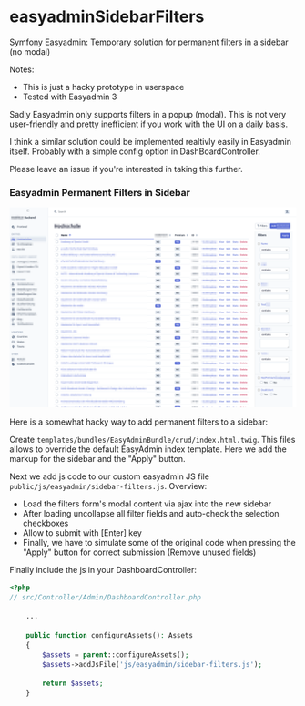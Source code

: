 # easyadminSidebarFilters
Symfony Easyadmin: Temporary solution for permanent filters in a sidebar (no modal)

Notes: 
- This is just a hacky prototype in userspace
- Tested with Easyadmin 3

Sadly Easyadmin only supports filters in a popup (modal).
This is not very user-friendly and pretty inefficient if you work with the UI on a daily basis.

I think a similar solution could be implemented realtivly easily in Easyadmin itself.
Probably with a simple config option in DashBoardController.

Please leave an issue if you're interested in taking this further.


### Easyadmin Permanent Filters in Sidebar

![](/easyadmin-sidebar-filters.png)

Here is a somewhat hacky way to add permanent filters to a sidebar:

Create `templates/bundles/EasyAdminBundle/crud/index.html.twig`.
This files allows to override the default EasyAdmin index template.
Here we add the markup for the sidebar and the "Apply" button.

Next we add js code to our custom easyadmin JS file `public/js/easyadmin/sidebar-filters.js`.
Overview:
- Load the filters form's modal content via ajax into the new sidebar
- After loading uncollapse all filter fields and auto-check the selection checkboxes
- Allow to submit with [Enter] key
- Finally, we have to simulate some of the original code when pressing the "Apply" button for correct submission (Remove unused fields)

Finally include the js in your DashboardController:

``` php
<?php
// src/Controller/Admin/DashboardController.php

    ...

    public function configureAssets(): Assets
    {
        $assets = parent::configureAssets();
        $assets->addJsFile('js/easyadmin/sidebar-filters.js');

        return $assets;
    }
```

